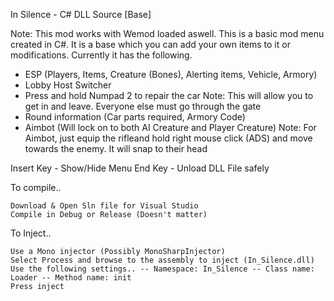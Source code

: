 In Silence - C# DLL Source [Base]

Note: This mod works with Wemod loaded aswell.
This is a basic mod menu created in C#. It is a base which you can add your own items to it or modifications. Currently it has the following.

 - ESP (Players, Items, Creature (Bones), Alerting items, Vehicle, Armory)
 - Lobby Host Switcher
 - Press and hold Numpad 2 to repair the car
 Note: This will allow you to get in and leave. Everyone else must go through the gate
 - Round information (Car parts required, Armory Code)
 - Aimbot (Will lock on to both AI Creature and Player Creature)
 Note: For Aimbot, just equip the rifleand hold right mouse click (ADS) and move towards the enemy. It will snap to their head
 
Insert Key - Show/Hide Menu 
End Key - Unload DLL File safely

To compile..

    Download & Open Sln file for Visual Studio
    Compile in Debug or Release (Doesn't matter)

To Inject..

    Use a Mono injector (Possibly MonoSharpInjector)
    Select Process and browse to the assembly to inject (In_Silence.dll)
    Use the following settings.. -- Namespace: In_Silence -- Class name: Loader -- Method name: init
    Press inject
